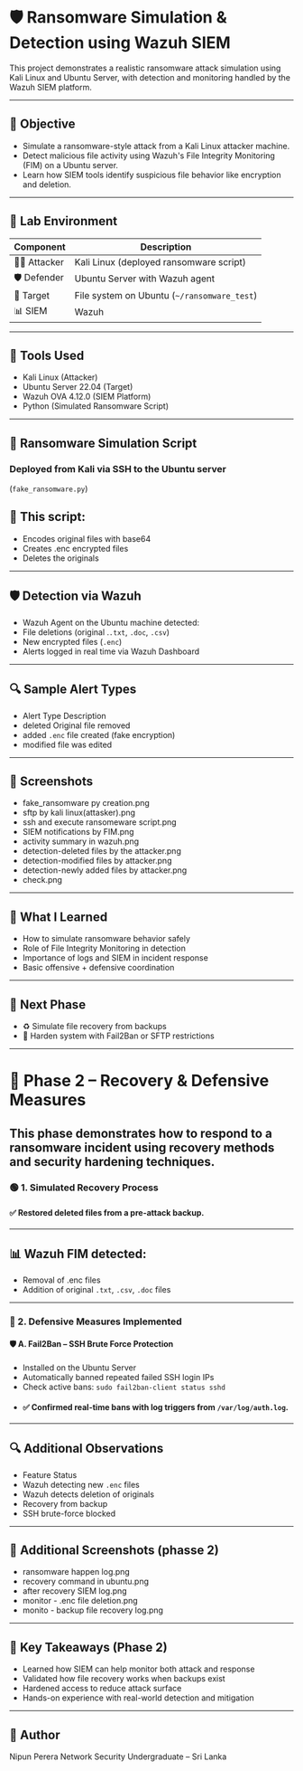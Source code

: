 # 🛡️ Ransomware Simulation & Detection using Wazuh SIEM

This project demonstrates a realistic ransomware attack simulation using Kali Linux and Ubuntu Server, with detection and monitoring handled by the Wazuh SIEM platform.

---

## 🎯 Objective

- Simulate a ransomware-style attack from a Kali Linux attacker machine.
- Detect malicious file activity using Wazuh's File Integrity Monitoring (FIM) on a Ubuntu server.
- Learn how SIEM tools identify suspicious file behavior like encryption and deletion.

---

## 🧪 Lab Environment

| Component       | Description                                  |
|----------------|----------------------------------------------|
| 🧑‍💻 Attacker    | Kali Linux (deployed ransomware script)   |
| 🛡️ Defender     | Ubuntu Server with Wazuh agent               |
| 🎯 Target       | File system on Ubuntu (`~/ransomware_test`)   |
| 📊 SIEM         | Wazuh    |

---

## 🧰 Tools Used

- Kali Linux (Attacker)
- Ubuntu Server 22.04 (Target)
- Wazuh OVA 4.12.0 (SIEM Platform)
- Python (Simulated Ransomware Script)

---

## 🐍 Ransomware Simulation Script

### Deployed from Kali via SSH to the Ubuntu server 

(`fake_ransomware.py`)

## 📂 This script:

- Encodes original files with base64
- Creates .enc encrypted files
- Deletes the originals

---

## 🛡️ Detection via Wazuh

- Wazuh Agent on the Ubuntu machine detected:
- File deletions (original .`.txt`, `.doc`, `.csv`)
- New encrypted files (`.enc`)
- Alerts logged in real time via Wazuh Dashboard

---

## 🔍 Sample Alert Types

- Alert Type	Description
- deleted	Original file removed
- added	`.enc` file created (fake encryption)
- modified file was edited

---

## 📸 Screenshots

- fake_ransomware py creation.png
- sftp by kali linux(attasker).png
- ssh and execute ransomeware script.png
- SIEM notifications by FIM.png
- activity summary in wazuh.png
- detection-deleted files by the attacker.png
- detection-modified files by attacker.png
- detection-newly added files by attacker.png
- check.png

---

## 🧠 What I Learned

- How to simulate ransomware behavior safely
- Role of File Integrity Monitoring in detection
- Importance of logs and SIEM in incident response
- Basic offensive + defensive coordination

---

## 🚀 Next Phase

- ♻️ Simulate file recovery from backups
- 🔐 Harden system with Fail2Ban or SFTP restrictions

---

# 🚀 Phase 2 – Recovery & Defensive Measures
## This phase demonstrates how to respond to a ransomware incident using recovery methods and security hardening techniques.

### 🟢 1. Simulated Recovery Process
#### ✅ Restored deleted files from a pre-attack backup.

--- 

## 📊 Wazuh FIM detected:

- Removal of .enc files
- Addition of original `.txt`, `.csv`, `.doc` files

---

### 🔐 2. Defensive Measures Implemented

#### 🛡️ A. Fail2Ban – SSH Brute Force Protection

- Installed on the Ubuntu Server
- Automatically banned repeated failed SSH login IPs
- Check active bans:
    `sudo fail2ban-client status sshd`
- #### ✅ Confirmed real-time bans with log triggers from `/var/log/auth.log`.

---

## 🔍 Additional Observations

- Feature	Status
- Wazuh detecting new `.enc` files	
- Wazuh detects deletion of originals	
- Recovery from backup	
- SSH brute-force blocked

---

## 📸 Additional Screenshots (phasse 2)

- ransomware happen log.png
- recovery command in ubuntu.png
- after recovery SIEM log.png
- monitor - .enc file deletion.png
- monito - backup file recovery log.png

---

## 🧠 Key Takeaways (Phase 2)

- Learned how SIEM can help monitor both attack and response
- Validated how file recovery works when backups exist
- Hardened access to reduce attack surface
- Hands-on experience with real-world detection and mitigation

---

## 👤 Author
Nipun Perera
Network Security Undergraduate – Sri Lanka
